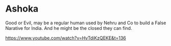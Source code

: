# Ashoka

Good or Evil, may be a regular human used by Nehru and Co to build a False Narative for India. And he might be the closed they can find.

https://www.youtube.com/watch?v=HvTdiKzQEKE&t=136